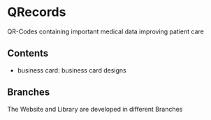 # QRecords
QR-Codes containing important medical data improving patient care

## Contents
- business card: business card designs

## Branches
The Website and Library are developed in different Branches